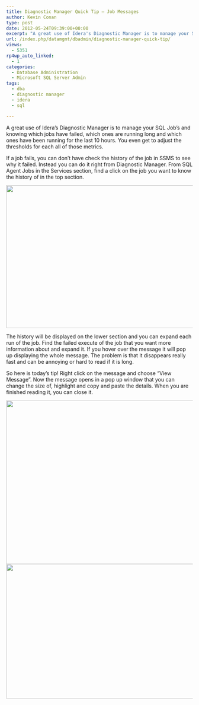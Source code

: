 ```yaml
---
title: Diagnostic Manager Quick Tip – Job Messages
author: Kevin Conan
type: post
date: 2012-05-24T09:39:00+00:00
excerpt: "A great use of Idera's Diagnostic Manager is to manage your SQL Job's and knowing which jobs have failed, which ones are running long and which ones have been running for the last 10 hours.  You even get to adjust the thresholds for each all of those me&hellip;"
url: /index.php/datamgmt/dbadmin/diagnostic-manager-quick-tip/
views:
  - 5351
rp4wp_auto_linked:
  - 1
categories:
  - Database Administration
  - Microsoft SQL Server Admin
tags:
  - dba
  - diagnostic manager
  - idera
  - sql

---
```

A great use of Idera&#8217;s Diagnostic Manager is to manage your SQL Job&#8217;s and knowing which jobs have failed, which ones are running long and which ones have been running for the last 10 hours. You even get to adjust the thresholds for each all of those metrics.

If a job fails, you can don’t have check the history of the job in SSMS to see why it failed. Instead you can do it right from Diagnostic Manager. From SQL Agent Jobs in the Services section, find a click on the job you want to know the history of in the top section.

<div class="image_block">
  <a href="/wp-content/uploads/users/kconan/DMJobMessage1.jpg?mtime=1337826030"><img alt="" src="/wp-content/uploads/users/kconan/DMJobMessage1.jpg?mtime=1337826030" width="1128" height="385" /></a>
</div>

The history will be displayed on the lower section and you can expand each run of the job. Find the failed execute of the job that you want more information about and expand it. If you hover over the message it will pop up displaying the whole message. The problem is that it disappears really fast and can be annoying or hard to read if it is long.

So here is today’s tip! Right click on the message and choose “View Message”. Now the message opens in a pop up window that you can change the size of, highlight and copy and paste the details. When you are finished reading it, you can close it.

<div class="image_block">
  <a href="/wp-content/uploads/users/kconan/DMJobMessage2.jpg?mtime=1337826030"><img alt="" src="/wp-content/uploads/users/kconan/DMJobMessage2.jpg?mtime=1337826030" width="905" height="441" /></a>
</div>

<div class="image_block">
  <a href="/wp-content/uploads/users/kconan/DMJobMessage3.jpg?mtime=1337826031"><img alt="" src="/wp-content/uploads/users/kconan/DMJobMessage3.jpg?mtime=1337826031" width="758" height="363" /></a>
</div>